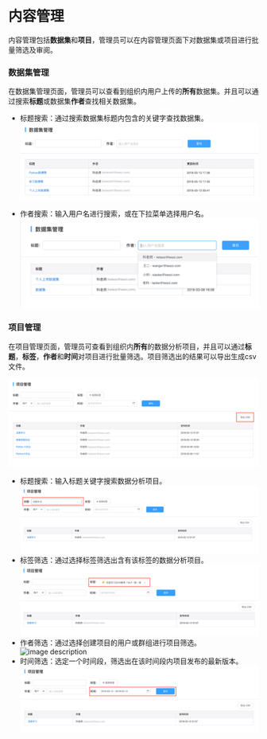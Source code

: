 # 内容管理

内容管理包括**数据集**和**项目**，管理员可以在内容管理页面下对数据集或项目进行批量筛选及审阅。

### 数据集管理

在数据集管理页面，管理员可以查看到组织内用户上传的**所有**数据集。并且可以通过搜索**标题**或数据集**作者**查找相关数据集。
* 标题搜索：通过搜索数据集标题内包含的关键字查找数据集。
 ![image description](/image/数据集管理.png)
 
* 作者搜索：输入用户名进行搜索，或在下拉菜单选择用户名。
 ![image description](/image/数据集管理-作者搜索.png)

 ### 项目管理
在项目管理页面，管理员可查看到组织内**所有**的数据分析项目，并且可以通过**标题**，**标签**，**作者**和**时间**对项目进行批量筛选。项目筛选出的结果可以导出生成csv文件。

 ![image description](/image/manage-project.png)
* 标题搜索：输入标题关键字搜索数据分析项目。
![image description](/image/manage-project-search-title.png)
* 标签筛选：通过选择标签筛选出含有该标签的数据分析项目。
![image description](/image/manage-project-tag.png)
* 作者筛选：通过选择创建项目的用户或群组进行项目筛选。
![image description](/image/)
* 时间筛选：选定一个时间段，筛选出在该时间段内项目发布的最新版本。
![image description](/image/manage-project-select-time.png)

 
